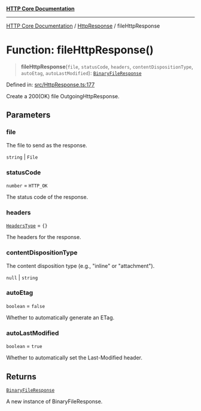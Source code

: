 [**HTTP Core Documentation**](../../README.md)

***

[HTTP Core Documentation](../../README.md) / [HttpResponse](../README.md) / fileHttpResponse

# Function: fileHttpResponse()

> **fileHttpResponse**(`file`, `statusCode`, `headers`, `contentDispositionType`, `autoEtag`, `autoLastModified`): [`BinaryFileResponse`](../../BinaryFileResponse/classes/BinaryFileResponse.md)

Defined in: [src/HttpResponse.ts:177](https://github.com/stonemjs/http-core/blob/0d24f1311c8ffc69c0f21ab48badb00539c57ea4/src/HttpResponse.ts#L177)

Create a 200(OK) file OutgoingHttpResponse.

## Parameters

### file

The file to send as the response.

`string` | `File`

### statusCode

`number` = `HTTP_OK`

The status code of the response.

### headers

[`HeadersType`](../../declarations/type-aliases/HeadersType.md) = `{}`

The headers for the response.

### contentDispositionType

The content disposition type (e.g., "inline" or "attachment").

`null` | `string`

### autoEtag

`boolean` = `false`

Whether to automatically generate an ETag.

### autoLastModified

`boolean` = `true`

Whether to automatically set the Last-Modified header.

## Returns

[`BinaryFileResponse`](../../BinaryFileResponse/classes/BinaryFileResponse.md)

A new instance of BinaryFileResponse.
